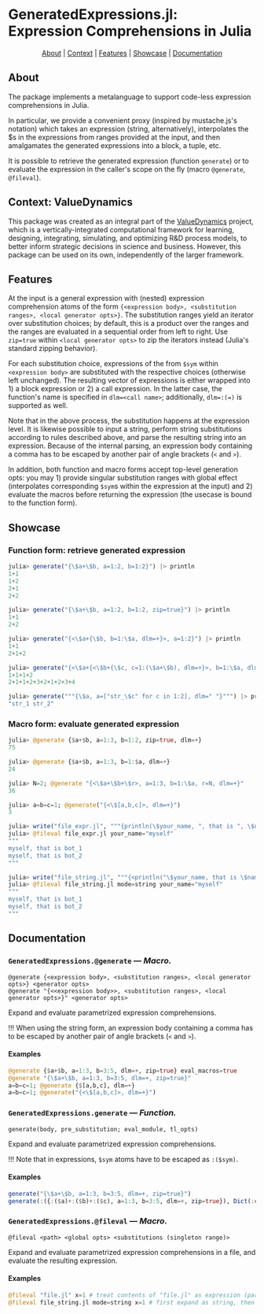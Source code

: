 # GeneratedExpressions.jl: <br> Expression Comprehensions in Julia

<p align="center">
  <a href="#about">About</a> |
  <a href="#context-value-dynamics">Context</a> |
  <a href="#features">Features</a> |
  <a href="#showcase">Showcase</a> |
  <a href="#documentation">Documentation</a>
</p>

## About

The package implements a metalanguage to support code-less expression comprehensions in Julia. 

In particular, we provide a convenient proxy (inspired by mustache.js's notation) which takes an expression (string, alternatively), interpolates the $s in the expressions from ranges provided at the input, and then amalgamates the generated expressions into a block, a tuple, etc. 

It is possible to retrieve the generated expression (function `generate`) or to evaluate the expression in the caller's scope on the fly (macro `@generate`, `@fileval`).

## Context: ValueDynamics

This package was created as an integral part of the [ValueDynamics](https://github.com/Merck/ReactionDynamics.jl) project, which is a vertically-integrated computational framework for learning, designing, integrating, simulating, and optimizing R&D process models, to better inform strategic decisions in science and business. However, this package can be used on its own, independently of the larger framework.

## Features

At the input is a general expression with (nested) expression comprehension atoms of the form `{<expression body>, <substitution ranges>, <local generator opts>}`. The substitution ranges yield an iterator over substitution choices; by default, this is a product over the ranges and the ranges are evaluated in a sequential order from left to right. Use `zip=true` within `<local generator opts>` to zip the iterators instead (Julia's standard zipping behavior).

For each substitution choice, expressions of the from `$sym` within `<expression body>` are substituted with the respective choices (otherwise left unchanged). The resulting vector of expressions is either wrapped into 1) a block expression or 2) a call expression. In the latter case, the function's name is specified in `dlm=<call name>`; additionally, `dlm=:(=)` is supported as well.

Note that in the above process, the substitution happens at the expression level. It is likewise possible to input a string, perform string substitutions according to rules described above, and parse the resulting string into an expression. Because of the internal parsing, an expression body containing a comma has to be escaped by another pair of angle brackets (`<` and `>`).

In addition, both function and macro forms accept top-level generation opts: you may 1) provide singular substitution ranges with global effect (interpolates corresponding `$sym`s within the expression at the input) and 2) evaluate the macros before returning the expression (the usecase is bound to the function form).

## Showcase

### Function form: retrieve generated expression

```julia
julia> generate("{\$a+\$b, a=1:2, b=1:2}") |> println
1+1
1+2
2+1
2+2

julia> generate("{\$a+\$b, a=1:2, b=1:2, zip=true}") |> println
1+1
2+2

julia> generate("{<\$a+{\$b, b=1:\$a, dlm=+}>, a=1:2}") |> println
1+1
2+1+2

julia> generate("{<\$a+{<\$b+{\$c, c=1:(\$a+\$b), dlm=+}>, b=1:\$a, dlm=+}>, a=1:2}") |> println
1+1+1+2
2+1+1+2+3+2+1+2+3+4

julia> generate("""{\$a, a=["str_\$c" for c in 1:2], dlm=" "}""") |> println
"str_1 str_2"
```

### Macro form: evaluate generated expression

```julia
julia> @generate {$a+$b, a=1:3, b=1:2, zip=true, dlm=+}
75

julia> @generate {$a+$b, a=1:3, b=1:$a, dlm=+}
24

julia> N=2; @generate "{<\$a+\$b+\$r>, a=1:3, b=1:\$a, r=N, dlm=+}" 
36

julia> a=b=c=1; @generate("{<\$[a,b,c]>, dlm=+}")
3

julia> write("file_expr.jl", """{println(\$your_name, ", that is ", \$name), name=["bot_\$i" for i in 1:2]}""")
julia> @fileval file_expr.jl your_name="myself"
"""
myself, that is bot_1
myself, that is bot_2
"""

julia> write("file_string.jl", """{<println("\$your_name, that is \$name")>, name=["bot_\$i" for i in 1:2]}""")
julia> @fileval file_string.jl mode=string your_name="myself"
"""
myself, that is bot_1
myself, that is bot_2
"""
```

## Documentation

### `GeneratedExpressions.@generate` — _Macro._
```
@generate {<expression body>, <substitution ranges>, <local generator opts>} <generator opts>
@generate "{<<expression body>>, <substitution ranges>, <local generator opts>}" <generator opts>
```

Expand and evaluate parametrized expression comprehensions.

!!! When using the string form, an expression body containing a comma has to be escaped by another pair of angle brackets (`<` and `>`).

#### Examples
```julia
@generate {$a+$b, a=1:3, b=3:5, dlm=+, zip=true} eval_macros=true
@generate "{\$a+\$b, a=1:3, b=3:5, dlm=+, zip=true}"
a=b=c=1; @generate {$[a,b,c], dlm=+}
a=b=c=1; @generate("{<\$[a,b,c]>, dlm=+}")
```

### `GeneratedExpressions.generate` — _Function._
```    
generate(body, pre_substitution; eval_module, tl_opts)
```
Expand and evaluate parametrized expression comprehensions.

!!! Note that in expressions, `$sym` atoms have to be escaped as `:($sym)`.

#### Examples
```julia
generate("{\$a+\$b, a=1:3, b=3:5, dlm=+, zip=true}")
generate(:({:($a)+:($b)+:($c), a=1:3, b=3:5, dlm=+, zip=true}), Dict(:c=>2))
```

### `GeneratedExpressions.@fileval` — _Macro._
```
@fileval <path> <global opts> <substitutions (singleton range)>
```

Expand and evaluate parametrized expression comprehensions in a file, and evaluate the resulting expression.

#### Examples
```julia
@fileval "file.jl" x=1 # treat contents of "file.jl" as expression (parse first, then expand)
@fileval file_string.jl mode=string x=1 # first expand as string, then eval
```